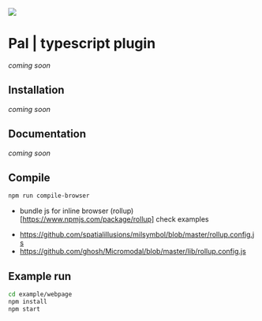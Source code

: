 [![](https://data.jsdelivr.com/v1/package/npm/pal.video/badge)](https://www.jsdelivr.com/package/npm/pal.video)

# Pal | typescript plugin
*coming soon*


## Installation 
*coming soon*


## Documentation
*coming soon*

## Compile 

```bash
npm run compile-browser
```

- bundle js for inline browser (rollup)[https://www.npmjs.com/package/rollup]
check examples
* https://github.com/spatialillusions/milsymbol/blob/master/rollup.config.js
* https://github.com/ghosh/Micromodal/blob/master/lib/rollup.config.js


## Example run

```bash
cd example/webpage 
npm install
npm start
```